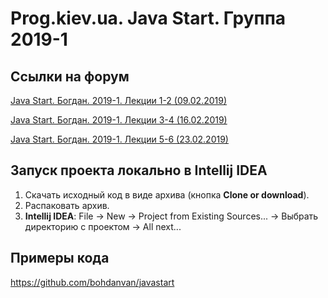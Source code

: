 Prog.kiev.ua. Java Start. Группа 2019-1
===

## Cсылки на форум

[Java Start. Богдан. 2019-1. Лекции 1-2 (09.02.2019)](https://prog.kiev.ua/forum/index.php/topic,4132.0.html)

[Java Start. Богдан. 2019-1. Лекции 3-4 (16.02.2019)](https://prog.kiev.ua/forum/index.php/topic,4149.0.html)

[Java Start. Богдан. 2019-1. Лекции 5-6 (23.02.2019)](https://prog.kiev.ua/forum/index.php/topic,4155.0.html)

## Запуск проекта локально в Intellij IDEA

1. Скачать исходный код в виде архива (кнопка **Clone or download**).
2. Распаковать архив.
3. **Intellij IDEA**: File -> New -> Project from Existing Sources... -> Выбрать директорию с проектом -> All next...

## Примеры кода

https://github.com/bohdanvan/javastart
